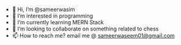- 👋 Hi, I’m @sameerwasim
- 👀 I’m interested in programming
- 🌱 I’m currently learning MERN Stack
- 💞️ I’m looking to collaborate on something related to chess
- 📫 How to reach me? email me @ sameerwaseem01@gmail.com

<!---
sameerwasim/sameerwasim is a ✨ special ✨ repository because its `README.md` (this file) appears on your GitHub profile.
You can click the Preview link to take a look at your changes.
--->
